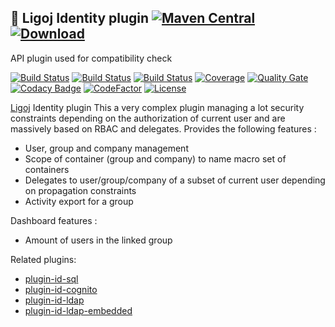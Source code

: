 ## :link: Ligoj Identity plugin [![Maven Central](https://maven-badges.herokuapp.com/maven-central/org.ligoj.plugin/plugin-id/badge.svg)](https://maven-badges.herokuapp.com/maven-central/org.ligoj.plugin/plugin-id) [![Download](https://api.bintray.com/packages/ligoj/maven-repo/plugin-id/images/download.svg) ](https://bintray.com/ligoj/maven-repo/plugin-id/_latestVersion)
API plugin used for compatibility check

[![Build Status](https://travis-ci.com/ligoj/plugin-id.svg?branch=master)](https://travis-ci.com/ligoj/plugin-id)
[![Build Status](https://circleci.com/gh/ligoj/plugin-id.svg?style=svg)](https://circleci.com/gh/ligoj/plugin-id)
[![Build Status](https://ci.appveyor.com/api/projects/status/5926fmf0p5qp9j16/branch/master?svg=true)](https://ci.appveyor.com/project/ligoj/plugin-id/branch/master)
[![Coverage](https://sonarcloud.io/api/project_badges/measure?project=org.ligoj.plugin%3Aplugin-id&metric=coverage)](https://sonarcloud.io/dashboard?id=org.ligoj.plugin%3Aplugin-id)
[![Quality Gate](https://sonarcloud.io/api/project_badges/measure?metric=alert_status&project=org.ligoj.plugin:plugin-id)](https://sonarcloud.io/dashboard/index/org.ligoj.plugin:plugin-id)
[![Codacy Badge](https://api.codacy.com/project/badge/Grade/abf810c094e44c0691f71174c707d6ed)](https://www.codacy.com/app/ligoj/plugin-id?utm_source=github.com&amp;utm_medium=referral&amp;utm_content=ligoj/plugin-id&amp;utm_campaign=Badge_Grade)
[![CodeFactor](https://www.codefactor.io/repository/github/ligoj/plugin-id/badge)](https://www.codefactor.io/repository/github/ligoj/plugin-id)
[![License](http://img.shields.io/:license-mit-blue.svg)](http://fabdouglas.mit-license.org/)

[Ligoj](https://github.com/ligoj/ligoj) Identity plugin
This a very complex plugin managing a lot security constraints depending on the authorization of current user and are massively based on RBAC and delegates.
Provides the following features :
- User, group and company management
- Scope of container (group and company) to name macro set of containers
- Delegates to user/group/company of a subset of current user depending on propagation constraints
- Activity export for a group

Dashboard features :
- Amount of users in the linked group

Related plugins:
- [plugin-id-sql](https://github.com/ligoj/plugin-id-sql)  
- [plugin-id-cognito](https://github.com/ligoj/plugin-id-cognito)  
- [plugin-id-ldap](https://github.com/ligoj/plugin-id-ldap)  
- [plugin-id-ldap-embedded](https://github.com/ligoj/plugin-id-ldap-embedded)  
